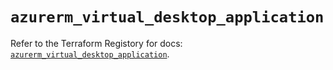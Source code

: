 # `azurerm_virtual_desktop_application`

Refer to the Terraform Registory for docs: [`azurerm_virtual_desktop_application`](https://registry.terraform.io/providers/hashicorp/azurerm/3.74.0/docs/resources/virtual_desktop_application).
